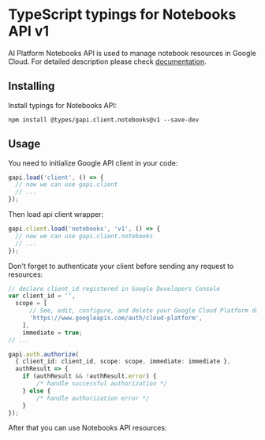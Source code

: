 # TypeScript typings for Notebooks API v1

AI Platform Notebooks API is used to manage notebook resources in Google Cloud.
For detailed description please check [documentation](https://cloud.google.com/ai-platform/notebooks/docs/).

## Installing

Install typings for Notebooks API:

```
npm install @types/gapi.client.notebooks@v1 --save-dev
```

## Usage

You need to initialize Google API client in your code:

```typescript
gapi.load('client', () => {
  // now we can use gapi.client
  // ...
});
```

Then load api client wrapper:

```typescript
gapi.client.load('notebooks', 'v1', () => {
  // now we can use gapi.client.notebooks
  // ...
});
```

Don't forget to authenticate your client before sending any request to resources:

```typescript
// declare client_id registered in Google Developers Console
var client_id = '',
  scope = [ 
      // See, edit, configure, and delete your Google Cloud Platform data
      'https://www.googleapis.com/auth/cloud-platform',
    ],
    immediate = true;
// ...

gapi.auth.authorize(
  { client_id: client_id, scope: scope, immediate: immediate },
  authResult => {
    if (authResult && !authResult.error) {
        /* handle successful authorization */
    } else {
        /* handle authorization error */
    }
});
```

After that you can use Notebooks API resources:

```typescript
```
